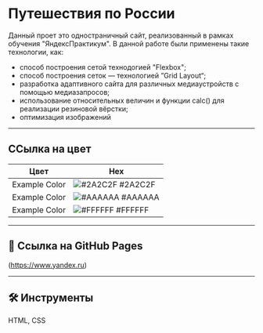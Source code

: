 # Путешествия по России

Данный проет это одностраничный сайт, реализованный в рамках обучения "ЯндексПрактикум".
В данной работе были применены такие технологии, как:
* способ построения сетой технодогией "Flexbox";
* способ построения сеток — технологией ”Grid Layout“;
* разработка адаптивного сайта для различных медиаустройств с помощью медиазапросов;
* использование относительных величин и функции calc() для реализации резиновой вёрстки;
* оптимизация изображений

---

## ССылка на цвет

| Цвет             | Hex                                                                |
| ----------------- | ------------------------------------------------------------------ |
| Example Color | ![#2A2C2F](https://via.placeholder.com/10/2A2C2F?text=+) #2A2C2F |
| Example Color | ![#AAAAAA](https://via.placeholder.com/10/AAAAAA?text=+) #AAAAAA |
| Example Color | ![#FFFFFF](https://via.placeholder.com/10/FFFFFF?text=+) #FFFFFF |

---

## 🔗 Ссылка на GitHub Pages
(https://www.yandex.ru)

---

## 🛠 Инструменты
HTML, CSS
